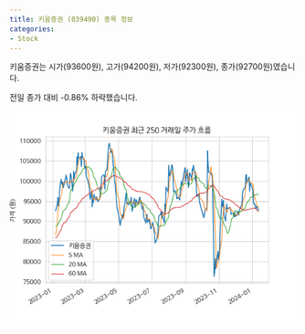 ```yaml
---
title: 키움증권 (039490) 종목 정보
categories:
- Stock
---
```


키움증권는 시가(93600원), 고가(94200원), 저가(92300원), 종가(92700원)였습니다.

전일 종가 대비 -0.86% 하락했습니다.

<!-- more -->

![039490](/assets/images/stock/039490.png)